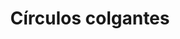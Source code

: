 ---
title: Círculos colgantes
date: 
draft: false

# descripcion
description : Aro de plata círculos 

materials: Plata 925

color: Plateado

dimensions: 4cm

code: 01-01-0038

type: "Aros"

categories: []

# Images
# first image will be shown in the product page
images:
  # - image: "images/path_to_image"
  # La ubicacion de las imagenes es imagenes/Aros/Aros.Colgantes/01-01-0038-circulos-colgantes
  - image: "./images/aros/colgantes/01-01-0038-circulos-colgantes_a.jpeg"
  - image: "./images/aros/colgantes/01-01-0038-circulos-colgantes_b.jpeg"
---